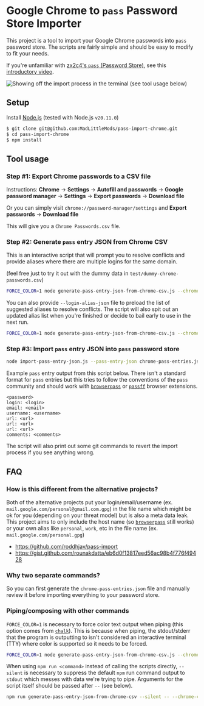 # Google Chrome to `pass` Password Store Importer

This project is a tool to import your Google Chrome passwords into `pass` password
store. The scripts are fairly simple and should be easy to modify to fit your needs.

If you're unfamiliar with [zx2c4's `pass` (Password Store)](https://www.passwordstore.org/), see this [introductory video](https://www.youtube.com/watch?v=FhwsfH2TpFA).

![Showing off the import process in the terminal (see tool usage below)](https://gist.githubusercontent.com/MadLittleMods/60787453ec9dc9bc5c3277fa0bd97790/raw/9e0c9637dce16b4d26e877233fb235859635f84e/pass-import-chrome-demo.svg)

## Setup

Install [Node.js](https://nodejs.org/) (tested with Node.js `v20.11.0`)

```sh
$ git clone git@github.com:MadLittleMods/pass-import-chrome.git
$ cd pass-import-chrome
$ npm install
```

## Tool usage

### Step #1: Export Chrome passwords to a CSV file

Instructions: **Chrome** -> **Settings** -> **Autofill and passwords** -> **Google password manager** -> **Settings** -> **Export passwords** -> **Download file**

Or you can simply visit `chrome://password-manager/settings` and **Export passwords** -> **Download file**

This will give you a `Chrome Passwords.csv` file.

### Step #2: Generate `pass` entry JSON from Chrome CSV

This is an interactive script that will prompt you to resolve conflicts and provide
aliases where there are multiple logins for the same domain.

(feel free just to try it out with the dummy data in `test/dummy-chrome-passwords.csv`)

```sh
FORCE_COLOR=1 node generate-pass-entry-json-from-chrome-csv.js --chrome-csv test/dummy-chrome-passwords.csv > ./chrome-pass-entries.json
```

You can also provide `--login-alias-json` file to preload the list of suggested aliases
to resolve conflicts. The script will also spit out an updated alias list when you're
finished or decide to bail early to use in the next run.

```sh
FORCE_COLOR=1 node generate-pass-entry-json-from-chrome-csv.js --chrome-csv test/dummy-chrome-passwords.csv --login-alias-json login-aliases.json  > ./chrome-pass-entries.json
```

### Step #3: Import `pass` entry JSON into `pass` password store

```sh
node import-pass-entry-json.js --pass-entry-json chrome-pass-entries.json
```

Example `pass` entry output from this script below. There isn't a standard format for
`pass` entries but this tries to follow the conventions of the `pass` community and
should work with [`browserpass`](https://github.com/browserpass/browserpass-extension)
or [`passff`](https://github.com/passff/passff) browser extensions.

```
<password>
login: <login>
email: <email>
username: <username>
url: <url>
url: <url>
url: <url>
comments: <comments>
```

The script will also print out some git commands to revert the import process if you see anything wrong.

## FAQ

### How is this different from the alternative projects?

Both of the alternative projects put your login/email/username
(ex. `mail.google.com/personal@gmail.com.gpg`) in the file name which might be ok for you
(depending on your threat model) but is also a meta data leak. This project aims to only
include the host name (so
[`browserpass`](https://github.com/browserpass/browserpass-extension?tab=readme-ov-file#organizing-password-store)
still works) or your own alias like `personal`, `work`, etc in the file name
(ex. `mail.google.com/personal.gpg`)

- https://github.com/roddhjav/pass-import
- https://gist.github.com/rounakdatta/eb6d0f13817eed56ac98b4f776f49428

### Why two separate commands?

So you can first generate the `chrome-pass-entries.json` file and manually review it before
importing everything to your password store.

### Piping/composing with other commands

`FORCE_COLOR=1` is necessary to force color text output when piping (this option comes
from
[`chalk`](https://github.com/chalk/chalk/tree/v4.1.2?tab=readme-ov-file#chalksupportscolor)).
This is because when piping, the stdout/stderr that the program is outputting to isn't
considered an interactive terminal (TTY) where color is supported so it needs to be forced.

```sh
FORCE_COLOR=1 node generate-pass-entry-json-from-chrome-csv.js --chrome-csv test/dummy-chrome-passwords.csv --login-alias-json login-aliases.json | jq .
```

When using `npm run <command>` instead of calling the scripts directly, `--silent` is
necessary to suppress the default `npm` run command output to `stdout` which messes with
data we're trying to pipe. Arguments for the script itself should be passed after `--` (see below).

```sh
npm run generate-pass-entry-json-from-chrome-csv --silent -- --chrome-csv test/dummy-chrome-passwords.csv
```
